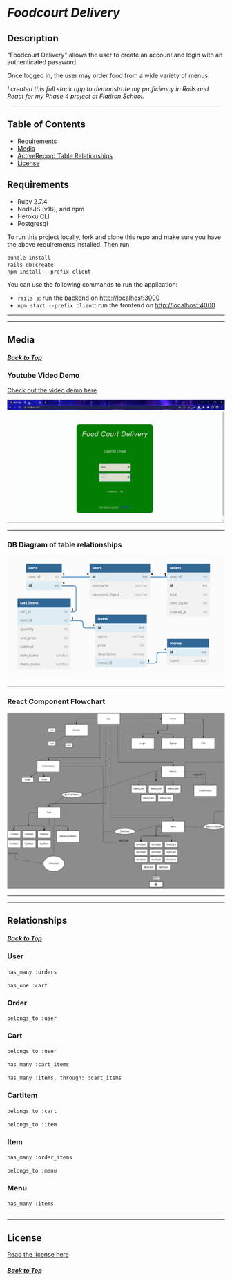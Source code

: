 # _Foodcourt Delivery_ <a id="top"></a>

## __Description__
"Foodcourt Delivery" allows the user to create an account and login with an authenticated password.

Once logged in, the user may order food from a wide variety of menus.

_I created this full stack app to demonstrate my proficiency in Rails and React for my Phase 4 project at Flatiron School._

-----

## __Table of Contents__
* [Requirements](#req)
* [Media](#media)
* [ActiveRecord Table Relationships](#rel)
* [License](#license)

## __Requirements__ <a id="req"></a>

- Ruby 2.7.4
- NodeJS (v16), and npm
- Heroku CLI
- Postgresql

To run this project locally, fork and clone this repo and make sure you have the above requirements installed. Then run:

```
bundle install
rails db:create
npm install --prefix client
```

You can use the following commands to run the application:

- `rails s`: run the backend on [http://localhost:3000](http://localhost:3000)
- `npm start --prefix client`: run the frontend on
  [http://localhost:4000](http://localhost:4000)

-------
-------
## __Media__ <a id="media"></a>
##### [Back to Top](#top)

### Youtube Video Demo
[Check out the video demo here](https://youtu.be/y9ZBeHlyToM)

<img src="./public/media/PhotoGIF_7_28_2022_5_20_01_PM.gif" alt="Foodcourt Delivery Gif">

-----

### DB Diagram of table relationships

<img src="./public/media/db.png" alt="db diagram" width="500">

-----

### React Component Flowchart

<img src="./public/media/v1.png" alt="react flowchart">

-------
-------
## Relationships <a id="rel"></a>
##### [Back to Top](#top)
### User
```has_many :orders```

```has_one :cart```

### Order
```belongs_to :user```

### Cart
```belongs_to :user```

```has_many :cart_items```

```has_many :items, through: :cart_items```

### CartItem
```belongs_to :cart```

```belongs_to :item```

### Item
```has_many :order_items```

```belongs_to :menu```

### Menu
```has_many :items```


-------
-------

## License <a id="license"></a>
[Read the license here](./LICENSE)

##### [Back to Top](#top)